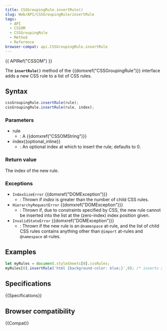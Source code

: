 ```yaml
---
title: CSSGroupingRule.insertRule()
slug: Web/API/CSSGroupingRule/insertRule
tags:
  - API
  - CSSOM
  - CSSGroupingRule
  - Method
  - Reference
browser-compat: api.CSSGroupingRule.insertRule
---
```

{{ APIRef("CSSOM") }}

The **`insertRule()`** method of the
{{domxref("CSSGroupingRule")}} interface adds a new CSS rule to a list of CSS rules.

## Syntax

```js
cssGroupingRule.insertRule(rule);
cssGroupingRule.insertRule(rule, index);
```

### Parameters

- rule
  - : A {{domxref("CSSOMString")}}
- index{{optional_inline}}
  - : An optional index at which to insert the rule; defaults to 0.

### Return value

The index of the new rule.

### Exceptions

- `IndexSizeError` {{domxref("DOMException")}}
  - : Thrown if _index_ is greater than the number of child CSS rules.
- `HierarchyRequestError` {{domxref("DOMException")}}
  - : Thrown if, due to constraints specified by CSS, the new rule cannot be inserted into
    the list at the (zero-index) index position given.
- `InvalidStateError` {{domxref("DOMException")}}
  - : Thrown if the new rule is an `@namespace` at-rule, and the list of child CSS rules contains anything other than `@import` at-rules and `@namespace` at-rules.

## Examples

```js
let myRules = document.styleSheets[0].cssRules;
myRules[0].insertRule('html {background-color: blue;}',0); /* inserts a rule for the html element at position 0 */
```

## Specifications

{{Specifications}}

## Browser compatibility

{{Compat}}
